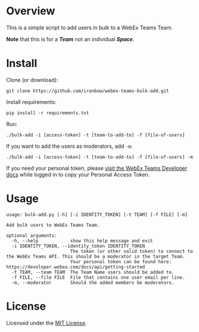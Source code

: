 # Overview
This is a simple script to add users in bulk to a WebEx Teams Team. 

__Note__ that this is for a ***Team*** not an individual ***Space***.

# Install
Clone (or download):  

`git clone https://github.com/ironbow/webex-teams-bulk-add.git`

Install requirements: 

`pip install -r requirements.txt`

Run:

`./bulk-add -i [access-token] -t [team-to-add-to] -f [file-of-users]`

If you want to add the users as moderators, add `-m`:

`./bulk-add -i [access-token] -t [team-to-add-to] -f [file-of-users] -m`

If you need your personal token, please [visit the WebEx Teams Developer docs](https://developer.webex.com/docs/api/getting-started) while logged in to copy your Personal Access Token.
# Usage
```
usage: bulk-add.py [-h] [-i IDENTITY_TOKEN] [-t TEAM] [-f FILE] [-m]

Add bulk users to WebEx Teams Team.

optional arguments:
  -h, --help            show this help message and exit
  -i IDENTITY_TOKEN, --identity_token IDENTITY_TOKEN
                        The token (or other valid token) to connect to the WebEx Teams API. This should be a moderator in the target Team. 
                        Your personal token can be found here: https://developer.webex.com/docs/api/getting-started
  -t TEAM, --team TEAM  The Team Name users should be added to.
  -f FILE, --file FILE  File that contains one user email per line.
  -m, --moderator       Should the added members be moderators.
  ```

  # License
  Licensed under the [MIT License](https://choosealicense.com/licenses/mit/).